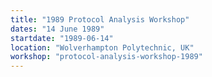 ```yaml
---
title: "1989 Protocol Analysis Workshop"
dates: "14 June 1989"
startdate: "1989-06-14"
location: "Wolverhampton Polytechnic, UK"
workshop: "protocol-analysis-workshop-1989"
---
```

